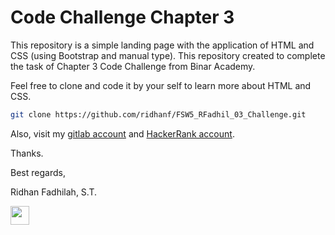# Code Challenge Chapter 3

This repository is a simple landing page with the application of HTML and CSS (using Bootstrap and manual type).
This repository created to complete the task of Chapter 3 Code Challenge from Binar Academy.

Feel free to clone and code it by your self to learn more about HTML and CSS.

```sh
git clone https://github.com/ridhanf/FSW5_RFadhil_03_Challenge.git
```

Also, visit my [gitlab account](https://www.gitlab.com/ridhanf) and [HackerRank account](https://www.hackerrank.com/ridhanf).

Thanks.



Best regards,

Ridhan Fadhilah, S.T.

<a href="https://linkedin.com/in/ridhanf" target="_blank"><img src="https://image.flaticon.com/icons/png/512/174/174857.png" height="30"></a> &nbsp; 
